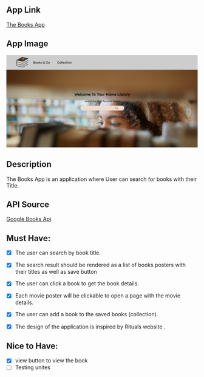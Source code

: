 ## App Link

[The Books App](https://)

## App Image

![app image](/Readme.png)

## Description

The Books App is an application where User can search for books with their Title.

## API Source

[Google Books Api ](https://developers.google.com/books)

## Must Have:

- [x] The user can search by book title.

- [x] The search result should be rendered as a list of books posters with their titles as well as save button

- [x] The user can click a book to get the book details.

- [x] Each movie poster will be clickable to open a page with the movie details.
- [x] The user can add a book to the saved books (collection).

- [x] The design of the application is inspired by Rituals website .

## Nice to Have:

- [x] view button to view the book
- [ ] Testing unites
